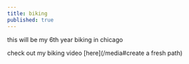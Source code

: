 ```yaml
---
title: biking
published: true
---
```

this will be my 6th year biking in chicago

check out my biking video [here](/media#create a fresh path)